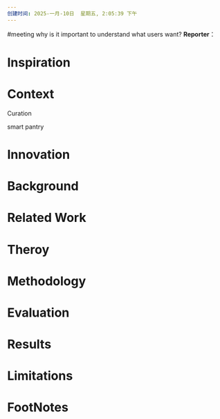 ```yaml
---
创建时间: 2025-一月-10日  星期五, 2:05:39 下午
---
```

#meeting 
why is it important to understand what users want?
**Reporter**： 

# Inspiration


# Context
Curation

smart pantry

# Innovation



# Background



# Related Work



# Theroy



# Methodology



# Evaluation



# Results



# Limitations



# FootNotes
